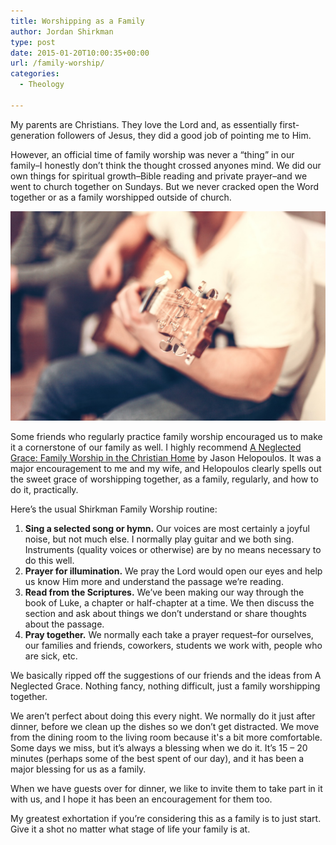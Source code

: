 ```yaml
---
title: Worshipping as a Family
author: Jordan Shirkman
type: post
date: 2015-01-20T10:00:35+00:00
url: /family-worship/
categories:
  - Theology

---
```

My parents are Christians. They love the Lord and, as essentially first-generation followers of Jesus, they did a good job of pointing me to Him.

However, an official time of family worship was never a “thing” in our family–I honestly don’t think the thought crossed anyones mind. We did our own things for spiritual growth–Bible reading and private prayer–and we went to church together on Sundays. But we never cracked open the Word together or as a family worshipped outside of church.

![Image](/static/images/guitar-worship.jpeg) 

Some friends who regularly practice family worship encouraged us to make it a cornerstone of our family as well. I highly recommend [A Neglected Grace: Family Worship in the Christian Home](http://www.amazon.com/gp/product/1781912033/ref=as_li_tl?ie=UTF8&camp=1789&creative=390957&creativeASIN=1781912033&linkCode=as2&tag=thepoiofimp-20&linkId=ONLFM42PT3FF3JKL) by Jason Helopoulos. It was a major encouragement to me and my wife, and Helopoulos clearly spells out the sweet grace of worshipping together, as a family, regularly, and how to do it, practically.

Here’s the usual Shirkman Family Worship routine:

  1. **Sing a selected song or hymn.** Our voices are most certainly a joyful noise, but not much else. I normally play guitar and we both sing. Instruments (quality voices or otherwise) are by no means necessary to do this well.
  2. **Prayer for illumination.** We pray the Lord would open our eyes and help us know Him more and understand the passage we’re reading.
  3. **Read from the Scriptures.** We’ve been making our way through the book of Luke, a chapter or half-chapter at a time. We then discuss the section and ask about things we don’t understand or share thoughts about the passage.
  4. **Pray together.** We normally each take a prayer request–for ourselves, our families and friends, coworkers, students we work with, people who are sick, etc.

We basically ripped off the suggestions of our friends and the ideas from A Neglected Grace. Nothing fancy, nothing difficult, just a family worshipping together.

We aren’t perfect about doing this every night. We normally do it just after dinner, before we clean up the dishes so we don’t get distracted. We move from the dining room to the living room because it's a bit more comfortable. Some days we miss, but it’s always a blessing when we do it. It’s 15 &#8211; 20 minutes (perhaps some of the best spent of our day), and it has been a major blessing for us as a family.

When we have guests over for dinner, we like to invite them to take part in it with us, and I hope it has been an encouragement for them too.

My greatest exhortation if you’re considering this as a family is to just start. Give it a shot no matter what stage of life your family is at.
